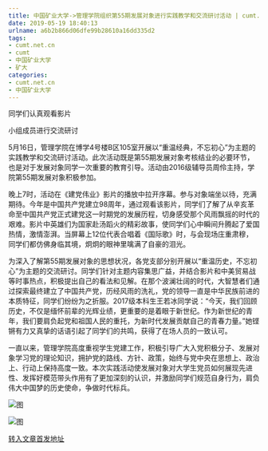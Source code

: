 ```yaml
---
title: 中国矿业大学->管理学院组织第55期发展对象进行实践教学和交流研讨活动 | cumt.net.cn
date: 2019-05-19 18:40:13
urlname: a6b2b866d06dfe99b28610a16dd335d2
tags: 
- cumt.net.cn
- cumt
- 中国矿业大学
- 矿大
categories:
- cumt.net.cn
- 中国矿业大学
---
```



同学们认真观看影片

小组成员进行交流研讨

5月16日，管理学院在博学4号楼B区105室开展以“重温经典，不忘初心”为主题的实践教学和交流研讨活动。此次活动既是第55期发展对象考核结业的必要环节，也是对于发展对象同学一次重要的教育引导。活动由2016级辅导员周伶主持，学院第55期发展对象积极参加。

晚上7时，活动在《建党伟业》影片的播放中拉开序幕。参与对象端坐以待，充满期待。今年是中国共产党建立98周年，通过观看该影片，同学们了解了从辛亥革命至中国共产党正式建党这一时期党的发展历程，切身感受那个风雨飘摇的时代的艰难。影片中英雄们为国家赴汤蹈火的精彩故事，使同学们心中瞬间升腾起了爱国热情，激情澎湃。当屏幕上12位代表合唱着《国际歌》时，与会现场庄重肃穆，同学们都仿佛身临其境，炯炯的眼神里噙满了自豪的泪光。

为深入了解第55期发展对象的思想状况，各党支部分别开展以“重温历史，不忘初心”为主题的交流研讨。同学们针对主题内容集思广益，并结合影片和中美贸易战等时事热点，积极提出自己的看法和见解。在那个波澜壮阔的时代，大智慧者们通过探索最终建立了中国共产党，历经风雨的洗礼，党的领导一直是中华民族前进的本质特征，同学们纷纷为之折服。2017级本科生王若冰同学说：“今天，我们回顾历史，不仅是缅怀前辈的光辉业绩，更重要的是着眼于新世纪。作为新世纪的青年，我们要肩负起党和祖国人民的重托，为新时代发展贡献自己的青春力量。”她铿锵有力又真挚的话语引起了同学们的共鸣，获得了在场人员的一致认可。

一直以来，管理学院高度重视学生党建工作，积极引导广大入党积极分子、发展对象学习党的理论知识，拥护党的路线、方针、政策，始终与党中央在思想上、政治上、行动上保持高度一致。本次实践活动使发展对象对大学生党员如何展现先进性、发挥好模范带头作用有了更加深刻的认识，并激励同学们规范自身行为，肩负伟大中国梦的历史使命，争做时代标兵。



![图](http://xwzx.cumt.edu.cn/_upload/article/images/eb/5e/ab78c49845149207b25a926475ab/bf50c20d-da40-4737-b3c0-4a574de8f065.jpg)

![图](http://xwzx.cumt.edu.cn/_upload/article/images/eb/5e/ab78c49845149207b25a926475ab/aa70dc52-0920-4c0f-a4df-5d18ae203c87.jpg)

[转入文章首发地址](http://xwzx.cumt.edu.cn/03/a1/c523a525217/page.htm)
